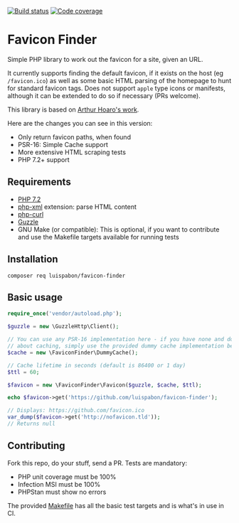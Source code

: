 [![Build status](https://ci.auronconsulting.co.uk/api/v1/teams/main/pipelines/favicon-finder-master/jobs/analyze-master/badge)](https://ci.auronconsulting.co.uk/teams/main/pipelines/favicon-finder-master)
[![Code coverage](https://codecov.io/gh/luispabon/favicon-finder/branch/master/graph/badge.svg)](https://codecov.io/gh/luispabon/favicon-finder)

# Favicon Finder

Simple PHP library to work out the favicon for a site, given an URL.

It currently supports finding the default favicon, if it exists on the host (eg `/favicon.ico`) as well as some basic 
HTML parsing of the homepage to hunt for standard favicon tags. Does not support `apple` type icons or manifests, 
although it can be extended to do so if necessary (PRs welcome).

This library is based on [Arthur Hoaro's work](https://github.com/ArthurHoaro/favicon). 

Here are the changes you can see in this version:

  * Only return favicon paths, when found
  * PSR-16: Simple Cache support
  * More extensive HTML scraping tests
  * PHP 7.2+ support

## Requirements

- [PHP 7.2](http://php.net/)
- [php-xml](http://php.net/manual/fr/refs.xml.php) extension: parse HTML content
- [php-curl](https://www.php.net/manual/en/curl.installation.php)
- [Guzzle](https://github.com/guzzle/guzzle)
- GNU Make (or compatible): This is optional, if you want to contribute and use the Makefile targets available for
    running tests

## Installation

```shell script
composer req luispabon/favicon-finder
```

## Basic usage

```php
require_once('vendor/autoload.php');

$guzzle = new \GuzzleHttp\Client();

// You can use any PSR-16 implementation here - if you have none and don't care
// about caching, simply use the provided dummy cache implementation below
$cache = new \FaviconFinder\DummyCache();

// Cache lifetime in seconds (default is 86400 or 1 day)
$ttl = 60;

$favicon = new \FaviconFinder\Favicon($guzzle, $cache, $ttl);

echo $favicon->get('https://github.com/luispabon/favicon-finder');

// Displays: https://github.com/favicon.ico
var_dump($favicon->get('http://nofavicon.tld'));
// Returns null
```

## Contributing

Fork this repo, do your stuff, send a PR. Tests are mandatory:

  * PHP unit coverage must be 100%
  * Infection MSI must be 100%
  * PHPStan must show no errors 
  
The provided [Makefile](Makefile) has all the basic test targets and is what's in use in CI.
